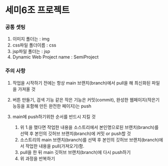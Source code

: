 # 세미6조 프로젝트
### 공통 셋팅
1. 이미지 폴더는 : img
2. css파일 폴더이름 : css
3. jsp파일 폴더는 : jsp
4. Dynamic Web Project name : SemiProject

### 주의 사항
1. 작업을 시작하기 전에는 항상 main 브랜치(branch)에서 pull을 해 최신화된 파일을 가져올 것
2. 버튼 만들기, 검색 기능 같은 작은 기능은 커밋(commit), 완성한 웹페이지(작은기능등을 포함해 만든 완전한 페이지)는 push

3. main에 push하기위한 순서를 반드시 지킬 것
   1)  위 1.을 했다면 작업한 내용을 소스트리에서 본인명으로된 브랜치(branch)를 선택 후 본인의 깃허브 브랜치(branch)에 커밋 or push할 것
   2)  소스트리의 main 브랜치(branch)를 선택 후 본인의 깃허브 브랜치(branch)에서 작업한 내용을 pull(가져오기)함.
   3)  pull을 한 뒤 main 깃허브 브랜치(branch)에 다시 push하기
   4)  위 과정을 반복하기
